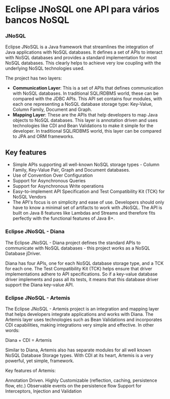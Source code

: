 # Eclipse JNoSQL one API para vários bancos NoSQL

### JNoSQL

Eclipse JNoSQL is a Java framework that streamlines the integration of Java applications with NoSQL databases. It defines a set of APIs to interact with NoSQL databases and provides a standard implementation for most NoSQL databases. This clearly helps to achieve very low coupling with the underlying NoSQL technologies used.

The project has two layers:

* **Communication Layer**: This is a set of APIs that defines communication with NoSQL databases. In traditional SQL/RDBMS world, these can be compared with the JDBC APIs. This API set contains four modules, with each one representing a NoSQL database storage type: Key-Value, Column Family, Document and Graph.
* **Mapping Layer**: These are the APIs that help developers to map Java objects to NoSQL databases. This layer is annotation driven and uses technologies like CDI and Bean Validations to make it simple for the developer. In traditional SQL/RDBMS world, this layer can be compared to JPA and ORM frameworks.

## Key features

* Simple APIs supporting all well-known NoSQL storage types - Column Family, Key-Value Pair, Graph and Document databases.
* Use of Convention Over Configuration
* Support for Asynchronous Queries
* Support for Asynchronous Write operations
* Easy-to-implement API Specification and Test Compatibility Kit \(TCK\) for NoSQL Vendors
* The API's focus is on simplicity and ease of use. Developers should only have to know a minimal set of artifacts to work with JNoSQL. The API is built on Java 8 features like Lambdas and Streams and therefore fits perfectly with the functional features of Java 8+.

### Eclipse JNoSQL - Diana

The Eclipse JNoSQL - Diana project defines the standard APIs to communicate with NoSQL databases - this project works as a NoSQL Database jDriver.

Diana has four APIs, one for each NoSQL database storage type, and a TCK for each one. The Test Compatibility Kit \(TCK\) helps ensure that driver implementations adhere to API specifications. So if a key-value database driver implements and pass all its tests, it means that this database driver support the Diana key-value API.

### Eclipse JNoSQL - Artemis

The Eclipse JNoSQL - Artemis project is an integration and mapping layer that helps developers integrate applications and works with Diana. The Artemis layer uses technologies such as Bean Validations and incorporates CDI capabilities, making integrations very simple and effective. In other words:

Diana + CDI = Artemis

Similar to Diana, Artemis also has separate modules for all well known NoSQL Database Storage types. With CDI at its heart, Artemis is a very powerful, yet simple, framework.

Key features of Artemis:

Annotation Driven. Highly Customizable \(reflection, caching, persistence flow, etc.\) Observable events on the persistence flow Support for Interceptors, Injection and Validation

